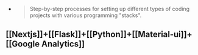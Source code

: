 -
  > Step-by-step processes for setting up different types of coding projects with various programming "stacks".
## [[Nextjs]]+[[Flask]]+[[Python]]+[[Material-ui]]+[[Google Analytics]]